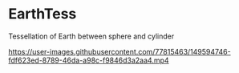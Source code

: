 # EarthTess

Tessellation of Earth between sphere and cylinder

https://user-images.githubusercontent.com/77815463/149594746-fdf623ed-8789-46da-a98c-f9846d3a2aa4.mp4
